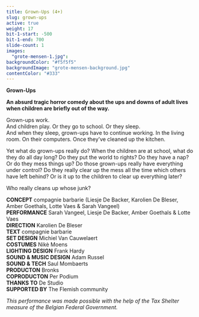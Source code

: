 ```yaml
---
title: Grown-Ups (4+)
slug: grown-ups
active: true
weight: 17
bit-1-start: -500
bit-1-end: 700
slide-count: 1
images:
  "grote-mensen-1.jpg":
backgroundColor: "#f5f5f5"
backgroundImage: "grote-mensen-background.jpg"
contentColor: "#333"
---
```

**Grown-Ups**<br>

**An absurd tragic horror comedy about the ups and downs of adult lives when children are briefly out of the way.**<br>

Grown-ups work.<br>
And children play. Or they go to school. Or they sleep.<br>
And when they sleep, grown-ups have to continue working. In the living room. On their computers. Once they’ve cleaned up the kitchen.<br>   

Yet what do grown-ups really do? When the children are at school, what do they do all day long? Do they put the world to rights? Do they have a nap? Or do they mess things up? Do those grown-ups really have everything under control? Do they really clear up the mess all the time which others have left behind? Or is it up to the children to clear up everything later?   

Who really cleans up whose junk? 


**CONCEPT** compagnie barbarie (Liesje De Backer, Karolien De Bleser, Amber Goethals, Lotte Vaes & Sarah Vangeel)<br>
**PERFORMANCE** Sarah Vangeel, Liesje De Backer, Amber Goethals & Lotte Vaes<br>
**DIRECTION** Karolien De Bleser<br>
**TEXT** compagnie barbarie<br>
**SET DESIGN** Michiel Van Cauwelaert<br>
**COSTUMES** Nikè Moens<br>
**LIGHTING DESIGN** Frank Hardy<br>
**SOUND & MUSIC DESIGN** Adam Russel<br>
**SOUND & TECH** Saul Mombaerts<br>
**PRODUCTON** Bronks<br>
**COPRODUCTON** Per Podium<br>
**THANKS TO** De Studio<br>
**SUPPORTED BY** The Flemish community<br>

*This performance was made possible with the help of the Tax Shelter measure of the Belgian Federal Government.*
